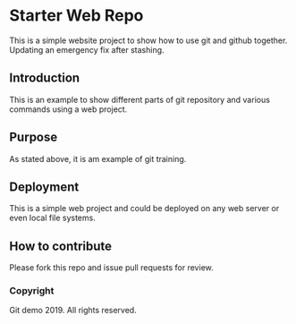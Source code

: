 # Starter Web Repo

This is a simple website project to show how to use git and github together. 
Updating an emergency fix after stashing. 

## Introduction

This is an example to show different parts of git repository and various commands using a web project. 

## Purpose

As stated above, it is am example of git training. 

## Deployment

This is a simple web project and could be deployed on any web server or even local file systems. 

## How to contribute
Please fork this repo and issue pull requests for review. 

### Copyright
Git demo 2019. All rights reserved. 